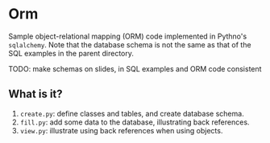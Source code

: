 # Orm
Sample object-relational mapping (ORM) code implemented in Pythno's
`sqlalchemy`.  Note that the database schema is not the same as that of
the SQL examples in the parent directory.

TODO: make schemas on slides, in SQL examples and ORM code consistent

## What is it?
1. `create.py`: define classes and tables, and create database schema.
1. `fill.py`: add some data to the database, illustrating back references.
1. `view.py`: illustrate using back references when using objects.
